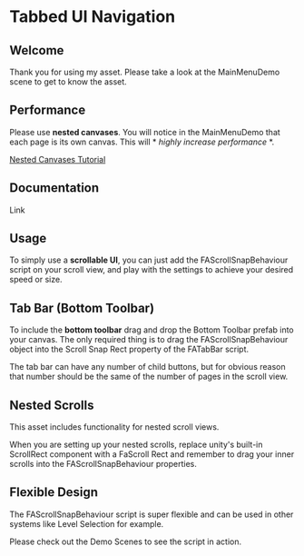 # Tabbed UI Navigation

## Welcome
Thank you for using my asset. Please take a look at the MainMenuDemo scene to get to know the asset.

## Performance
Please use **nested canvases**. You will notice in the MainMenuDemo that each page is its own canvas. This will * *highly increase performance* *.

[Nested Canvases Tutorial](https://learn.unity.com/tutorial/nested-canvas-optimization-2018-4)

## Documentation
Link

## Usage
To simply use a **scrollable UI**, you can just add the FAScrollSnapBehaviour script on your scroll view, and play with the settings to achieve your desired speed or size.

## Tab Bar (Bottom Toolbar)
To include the **bottom toolbar** drag and drop the Bottom Toolbar prefab into your canvas. The only required thing is to drag the FAScrollSnapBehaviour object into the Scroll Snap Rect property of the FATabBar script.

The tab bar can have any number of child buttons, but for obvious reason that number should be the same of the number of pages in the scroll view.

## Nested Scrolls
This asset includes functionality for nested scroll views.

When you are setting up your nested scrolls, replace unity's built-in ScrollRect component with a FaScroll Rect and remember to drag your inner scrolls into the FAScrollSnapBehaviour properties.

## Flexible Design
The FAScrollSnapBehaviour script is super flexible and can be used in other systems like Level Selection for example.

Please check out the Demo Scenes to see the script in action.
